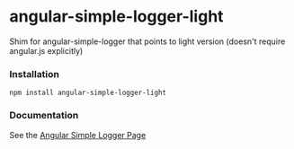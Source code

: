 # angular-simple-logger-light
Shim for angular-simple-logger that points to light version (doesn't require angular.js explicitly)

### Installation

`npm install angular-simple-logger-light`

### Documentation

See the [Angular Simple Logger Page](https://github.com/nmccready/angular-simple-logger)
